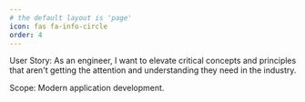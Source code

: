 ```yaml
---
# the default layout is 'page'
icon: fas fa-info-circle
order: 4
---
```


User Story: As an engineer, I want to elevate critical concepts and principles that aren't getting the attention and understanding they need in the industry.

Scope: Modern application development.
